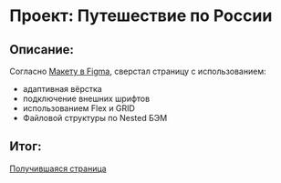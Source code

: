 # Проект: Путешествие по России

## Описание:
Согласно [Макету в Figma](https://www.figma.com/file/5S2WSbEFL6awjVWJ0NWL8Q/Sprint-3_-Russia-_-desktop-mobile?node-id=28503%3A0), сверстал страницу с использованием:
* адаптивная вёрстка
* подключение внешних шрифтов
* использованием Flex и GRID
* Файловой структуры по Nested БЭМ

## Итог:
[Получившаяся страница](https://fiersekaz.github.io/Russian_travel/)
